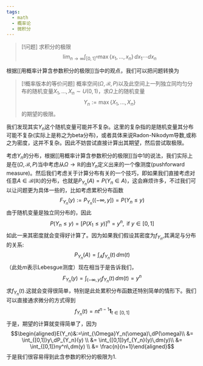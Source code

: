 ```yaml
---
tags:
  - math
  - 概率论
  - 微积分
---
```


> [!问题]
> 求积分的极限$$\lim_{n\to \infty}\int_{[0,1]^n} \max\{x_1,...,x_n\}\,dx_1\cdots dx_n$$

根据[[用概率计算含参数积分的极限]]当中的观点，我们可以把问题转换为

> [!概率版本的等价问题]
> 概率空间$(\Omega,\mathcal{B},P)$以及此空间上一列独立同均匀分布的随机变量$X_1,...,X_n \sim U(0,1)$，求$\Omega$上的随机变量$$Y_n:=\max\{X_1,...,X_n\}$$的期望的极限。

我们发现其实$Y_n$这个随机变量可能并不复杂。这里的复杂指的是随机变量其分布可能不复杂(实际上是称之为beta分布)，或者具体来说Radon-Nikodym导数,或称之为密度，这并不复杂。因此不妨尝试直接计算出其期望，然后尝试取极限。

考虑$Y_n$的分布，根据[[用概率计算含参数积分的极限]]当中1的说法，我们实际上是在$(\Omega,\mathcal{B},P)$当中考虑从$\Omega\to \mathbb{R}$的由$Y_n$定义出来的一个像测度(pushforward measure)。然后我们考虑关于计算分布有关的一个技巧，即如果我们直接考虑对任意$A \in \mathcal{B}(\mathbb{R})$的分布，也就是$P_{Y_n}(A) = P(Y_n\in A)$，这会麻烦许多，不过我们可以让问题更为具体一些的，比如考虑累积分布函数$$F_{Y_n}(y):=P_{Y_n}((-\infty,y])=P(Y_n\leq y )$$
由于随机变量是独立同分布的，因此$$P(Y_n\leq y )=[P(X_1\leq y)]^n=y^n,\text{ if }y \in [0,1]$$
如此一来其密度就会变得好计算了。因为如果我们假设其密度为$f_{Y_n}$,其满足与分布的关系:$$P_{Y_n}(A)=\int_{A}f_{Y_n}(t)\,dm(t) $$
（此处$m$表示Lebesgue测度）现在相当于是告诉我们，$$F_{Y_n}(y)=\int_{(-\infty,y]}f_{Y_n}(t)\,dm(t)=y^n$$
求$f_{Y_n}(t)$.这就会变得很简单，特别是此处累积分布函数还特别简单的情形下。我们可以直接通求微分的方式得到$$f_{Y_n}(t)=nt^{n-1}\mathbf{1}_{t\in [0,1]}$$
于是，期望的计算就变得简单了，因为$$\begin{aligned}E(Y_n)&:=\int_{\Omega}Y_n(\omega)\,dP(\omega)\\ &= \int_{[0,1]}y\,dP_{Y_n}(y) \\ &= \int_{[0,1]}yf_{Y_n}(y)\,dm(y)\\ &= \int_{[0,1]}ny^n\,dm(y) \\ &= \frac{n}{n+1}\end{aligned}$$
于是我们很容易得到此含参数的积分的极限为1.


